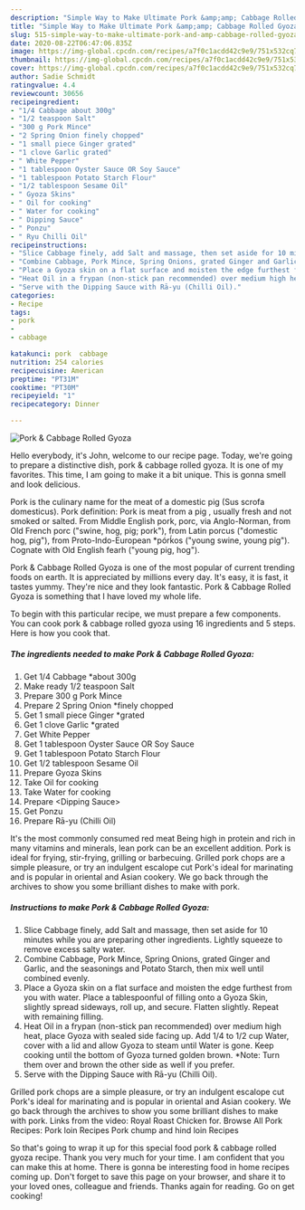 ```yaml
---
description: "Simple Way to Make Ultimate Pork &amp;amp; Cabbage Rolled Gyoza"
title: "Simple Way to Make Ultimate Pork &amp;amp; Cabbage Rolled Gyoza"
slug: 515-simple-way-to-make-ultimate-pork-and-amp-cabbage-rolled-gyoza
date: 2020-08-22T06:47:06.835Z
image: https://img-global.cpcdn.com/recipes/a7f0c1acdd42c9e9/751x532cq70/pork-cabbage-rolled-gyoza-recipe-main-photo.jpg
thumbnail: https://img-global.cpcdn.com/recipes/a7f0c1acdd42c9e9/751x532cq70/pork-cabbage-rolled-gyoza-recipe-main-photo.jpg
cover: https://img-global.cpcdn.com/recipes/a7f0c1acdd42c9e9/751x532cq70/pork-cabbage-rolled-gyoza-recipe-main-photo.jpg
author: Sadie Schmidt
ratingvalue: 4.4
reviewcount: 30656
recipeingredient:
- "1/4 Cabbage about 300g"
- "1/2 teaspoon Salt"
- "300 g Pork Mince"
- "2 Spring Onion finely chopped"
- "1 small piece Ginger grated"
- "1 clove Garlic grated"
- " White Pepper"
- "1 tablespoon Oyster Sauce OR Soy Sauce"
- "1 tablespoon Potato Starch Flour"
- "1/2 tablespoon Sesame Oil"
- " Gyoza Skins"
- " Oil for cooking"
- " Water for cooking"
- " Dipping Sauce"
- " Ponzu"
- " Ryu Chilli Oil"
recipeinstructions:
- "Slice Cabbage finely, add Salt and massage, then set aside for 10 minutes while you are preparing other ingredients. Lightly squeeze to remove excess salty water."
- "Combine Cabbage, Pork Mince, Spring Onions, grated Ginger and Garlic, and the seasonings and Potato Starch, then mix well until combined evenly."
- "Place a Gyoza skin on a flat surface and moisten the edge furthest from you with water. Place a tablespoonful of filling onto a Gyoza Skin, slightly spread sideways, roll up, and secure. Flatten slightly. Repeat with remaining filling."
- "Heat Oil in a frypan (non-stick pan recommended) over medium high heat, place Gyoza with sealed side facing up. Add 1/4 to 1/2 cup Water, cover with a lid and allow Gyoza to steam until Water is gone. Keep cooking until the bottom of Gyoza turned golden brown. *Note: Turn them over and brown the other side as well if you prefer."
- "Serve with the Dipping Sauce with Rā-yu (Chilli Oil)."
categories:
- Recipe
tags:
- pork
- 
- cabbage

katakunci: pork  cabbage 
nutrition: 254 calories
recipecuisine: American
preptime: "PT31M"
cooktime: "PT30M"
recipeyield: "1"
recipecategory: Dinner

---
```



![Pork &amp; Cabbage Rolled Gyoza](https://img-global.cpcdn.com/recipes/a7f0c1acdd42c9e9/751x532cq70/pork-cabbage-rolled-gyoza-recipe-main-photo.jpg)

Hello everybody, it's John, welcome to our recipe page. Today, we're going to prepare a distinctive dish, pork &amp; cabbage rolled gyoza. It is one of my favorites. This time, I am going to make it a bit unique. This is gonna smell and look delicious.

Pork is the culinary name for the meat of a domestic pig (Sus scrofa domesticus). Pork definition: Pork is meat from a pig , usually fresh and not smoked or salted. From Middle English pork, porc, via Anglo-Norman, from Old French porc (&#34;swine, hog, pig; pork&#34;), from Latin porcus (&#34;domestic hog, pig&#34;), from Proto-Indo-European *pórḱos (&#34;young swine, young pig&#34;). Cognate with Old English fearh (&#34;young pig, hog&#34;).

Pork &amp; Cabbage Rolled Gyoza is one of the most popular of current trending foods on earth. It is appreciated by millions every day. It's easy, it is fast, it tastes yummy. They're nice and they look fantastic. Pork &amp; Cabbage Rolled Gyoza is something that I have loved my whole life.


To begin with this particular recipe, we must prepare a few components. You can cook pork &amp; cabbage rolled gyoza using 16 ingredients and 5 steps. Here is how you cook that.

<!--inarticleads1-->

##### The ingredients needed to make Pork &amp; Cabbage Rolled Gyoza:

1. Get 1/4 Cabbage *about 300g
1. Make ready 1/2 teaspoon Salt
1. Prepare 300 g Pork Mince
1. Prepare 2 Spring Onion *finely chopped
1. Get 1 small piece Ginger *grated
1. Get 1 clove Garlic *grated
1. Get  White Pepper
1. Get 1 tablespoon Oyster Sauce OR Soy Sauce
1. Get 1 tablespoon Potato Starch Flour
1. Get 1/2 tablespoon Sesame Oil
1. Prepare  Gyoza Skins
1. Take  Oil for cooking
1. Take  Water for cooking
1. Prepare  &lt;Dipping Sauce&gt;
1. Get  Ponzu
1. Prepare  Rā-yu (Chilli Oil)


It&#39;s the most commonly consumed red meat Being high in protein and rich in many vitamins and minerals, lean pork can be an excellent addition. Pork is ideal for frying, stir-frying, grilling or barbecuing. Grilled pork chops are a simple pleasure, or try an indulgent escalope cut Pork&#39;s ideal for marinating and is popular in oriental and Asian cookery. We go back through the archives to show you some brilliant dishes to make with pork. 

<!--inarticleads2-->

##### Instructions to make Pork &amp; Cabbage Rolled Gyoza:

1. Slice Cabbage finely, add Salt and massage, then set aside for 10 minutes while you are preparing other ingredients. Lightly squeeze to remove excess salty water.
1. Combine Cabbage, Pork Mince, Spring Onions, grated Ginger and Garlic, and the seasonings and Potato Starch, then mix well until combined evenly.
1. Place a Gyoza skin on a flat surface and moisten the edge furthest from you with water. Place a tablespoonful of filling onto a Gyoza Skin, slightly spread sideways, roll up, and secure. Flatten slightly. Repeat with remaining filling.
1. Heat Oil in a frypan (non-stick pan recommended) over medium high heat, place Gyoza with sealed side facing up. Add 1/4 to 1/2 cup Water, cover with a lid and allow Gyoza to steam until Water is gone. Keep cooking until the bottom of Gyoza turned golden brown. *Note: Turn them over and brown the other side as well if you prefer.
1. Serve with the Dipping Sauce with Rā-yu (Chilli Oil).


Grilled pork chops are a simple pleasure, or try an indulgent escalope cut Pork&#39;s ideal for marinating and is popular in oriental and Asian cookery. We go back through the archives to show you some brilliant dishes to make with pork. Links from the video: Royal Roast Chicken for. Browse All Pork Recipes: Pork loin Recipes Pork chump and hind loin Recipes 

So that's going to wrap it up for this special food pork &amp; cabbage rolled gyoza recipe. Thank you very much for your time. I am confident that you can make this at home. There is gonna be interesting food in home recipes coming up. Don't forget to save this page on your browser, and share it to your loved ones, colleague and friends. Thanks again for reading. Go on get cooking!
